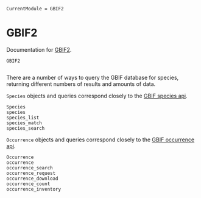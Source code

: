 ```@meta
CurrentModule = GBIF2
```

# GBIF2

Documentation for [GBIF2](https://github.com/rafaqz/GBIF2.jl).

```@docs
GBIF2
```

```@index
```

There are a number of ways to query the GBIF database for species, 
returning different numbers of results and amounts of data.

`Species` objects and queries correspond closely to the [GBIF
species api](https://www.gbif.org/developer/species).

```@docs
Species
species
species_list
species_match
species_search
```

`Occurrence` objects and queries correspond closely to the [GBIF
occurrence api](https://www.gbif.org/developer/occurrence).

```
Occurrence
occurrence
occurrence_search
occurrence_request
occurrence_download
occurrence_count
occurrence_inventory
```
